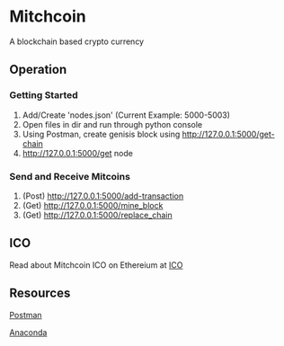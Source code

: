 # Mitchcoin
A blockchain based crypto currency


## Operation
### Getting Started
1. Add/Create 'nodes.json' (Current Example: 5000-5003)
2. Open files in dir and run through python console
3. Using Postman, create genisis block using http://127.0.0.1:5000/get-chain
4. http://127.0.0.1:5000/get node

### Send and Receive Mitcoins
1. (Post) http://127.0.0.1:5000/add-transaction
2. (Get) http://127.0.0.1:5000/mine_block 
3. (Get) http://127.0.0.1:5000/replace_chain

## ICO
Read about Mitchcoin ICO on Ethereium at [ICO](./ICO.md)

## Resources
[Postman](https://www.postman.com)

[Anaconda](https://www.anaconda.com)
